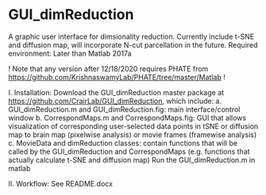 # GUI_dimReduction

A graphic user interface for dimsionality reduction. Currently include t-SNE and diffusion map, will incorporate N-cut parcellation in the future.
Required environment:  Later than Matlab 2017a

! Note that any version after 12/18/2020 requires PHATE from https://github.com/KrishnaswamyLab/PHATE/tree/master/Matlab !

I.	Installation:
Download the GUI_dimReduction master package at https://github.com/CrairLab/GUI_dimReduction, which include:
a.	GUI_dimReduction.m and GUI_dimReduction.fig: main interface/control window
b.	CorrespondMaps.m and CorrespondMaps.fig: GUI that allows visualization of corresponding user-selected data points in tSNE or diffusion map to brain map (pixelwise analysis) or movie frames (framewise analysis)  
c.	MovieData and dimReduction classes: contain functions that will be called by the GUI_dimReduction and CorrespondMaps (e.g. functions that actually calculate t-SNE and diffusion map)
Run the GUI_dimReduction.m in matlab
   
II.	Workflow: 
See README.docx

